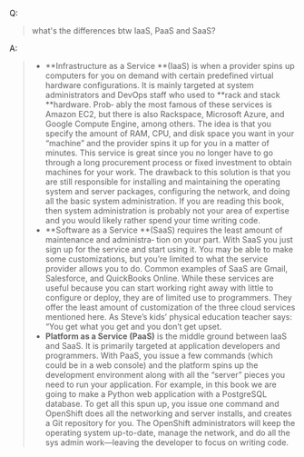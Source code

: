 Q:

> what's the differences btw IaaS, PaaS and SaaS?

A:

> - **Infrastructure as a Service **(IaaS) is when a provider spins up computers for you on demand with certain predefined virtual hardware configurations. It is mainly targeted at system administrators and DevOps staff who used to **rack and stack **hardware. Prob‐ ably the most famous of these services is Amazon EC2, but there is also Rackspace, Microsoft Azure, and Google Compute Engine, among others. The idea is that you specify the amount of RAM, CPU, and disk space you want in your “machine” and the provider spins it up for you in a matter of minutes.  This service is great since you no longer have to go through a long procurement process or fixed investment to obtain machines for your work. The drawback to this solution is that you are still responsible for installing and maintaining the operating system and server packages, configuring the network, and doing all the basic system administration. If you are reading this book, then system administration is probably not your area of expertise and you would likely rather spend your time writing code.
> - **Software as a Service **(SaaS) requires the least amount of maintenance and administra‐ tion on your part. With SaaS you just sign up for the service and start using it. You may be able to make some customizations, but you’re limited to what the service provider allows you to do. Common examples of SaaS are Gmail, Salesforce, and QuickBooks Online. While these services are useful because you can start working right away with little to configure or deploy, they are of limited use to programmers. They offer the least amount of customization of the three cloud services mentioned here. As Steve’s kids’ physical education teacher says: “You get what you get and you don’t get upset.
> - **Platform as a Service (PaaS)** is the middle ground between IaaS and SaaS. It is primarily targeted at application developers and programmers. With PaaS, you issue a few commands (which could be in a web console) and the platform spins up the development environment along with all the “server” pieces you need to run your application. For example, in this book we are going to make a Python web application with a PostgreSQL database. To get all this spun up, you issue one command and OpenShift does all the networking and server installs, and creates a Git repository for you. The OpenShift administrators will keep the operating system up-to-date, manage the network, and do all the sys admin work—leaving the developer to focus on writing code.
